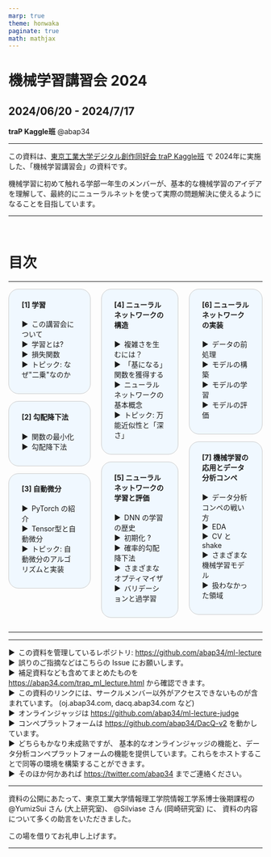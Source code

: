 ```yaml
---
marp: true
theme: honwaka
paginate: true
math: mathjax
---
```



<!-- _class: lead-->


# 機械学習講習会 2024
## 2024/06/20 - 2024/7/17

**traP Kaggle班**
@abap34


----

<!-- _header: この資料について -->

この資料は、[東京工業大学デジタル創作同好会 traP Kaggle班](https://trap.jp/kaggle/) で 2024年に実施した、「機械学習講習会」の資料です。

機械学習に初めて触れる学部一年生のメンバーが、基本的な機械学習のアイデアを理解して、最終的にニューラルネットを使って実際の問題解決に使えるようになることを目指しています。



---

<!-- style -->

<style scoped>
{
 font-size: 1.0em;
 line-height: 1.2em;
}

/* columns は 3つのカラムに分割 */
.columns {
  display: flex;
  justify-content: space-between;
}

/* リストは　▶︎　で始まる */
ul {
  list-style: none;
  padding-left: 0;
}

ul li::before {
  content: "▶︎";
  margin-right: 0.5em;
}

.box {
  padding: 0em;
  padding-left: 1.8em !important;
  padding-right: 1.8em !important;
  padding-bottom: 1em !important;
  margin-bottom: 1em !important;
  margin: 0em;
  border: 1px solid #ccc;
  border-radius: 20px;
  /* 超薄い水色 */
    background-color: #f0f8ff
}

</style>


<br>


# 目次

<hr>

<div class="columns">
<div>

<div class="box">

#### [1] 学習
- この講習会について
- 学習とは?
- 損失関数
- トピック: なぜ"二乗"なのか

</div>

<div class="box">

#### [2] 勾配降下法
- 関数の最小化
- 勾配降下法

</div>


<div class="box">

#### [3] 自動微分
- PyTorch の紹介
- Tensor型と自動微分
- トピック: 自動微分のアルゴリズムと実装


</div>


</div>

<div>

<div class="box">


#### [4] ニューラルネットワークの構造
- 複雑さを生むには？
- 「基になる」関数を獲得する
- ニューラルネットワークの基本概念
- トピック: 万能近似性と「深さ」


</div>

<div class="box">

#### [5] ニューラルネットワークの学習と評価
- DNN の学習の歴史
- 初期化 ?
- 確率的勾配降下法
- さまざまなオプティマイザ
- バリデーションと過学習

</div>


</div>


<div>


<div class="box">

#### [6] ニューラルネットワークの実装
- データの前処理
- モデルの構築
- モデルの学習
- モデルの評価

</div>

<div class="box">


#### [7] 機械学習の応用とデータ分析コンペ
- データ分析コンペの戦い方
- EDA
- CV と shake
- さまざまな機械学習モデル
- 扱わなかった領域

</div>




</div>
</div>



<hr>

---

<!-- _header: 各種リンク、注意など -->

<style scoped>
{
 font-size: 1.5em;
}
</style>

- この資料を管理しているレポジトリ: https://github.com/abap34/ml-lecture
  - 誤りのご指摘などはこちらの Issue にお願いします。
- 補足資料なども含めてまとめたものを https://abap34.com/trap_ml_lecture.html から確認できます。
- この資料のリンクには、サークルメンバー以外がアクセスできないものが含まれています。 (oj.abap34.com, dacq.abap34.com など)
  - オンラインジャッジは https://github.com/abap34/ml-lecture-judge
  - コンペプラットフォームは https://github.com/abap34/DacQ-v2 を動かしています。
  - どちらもかなり未成熟ですが、 基本的なオンラインジャッジの機能と、データ分析コンペプラットフォームの機能を提供しています。これらをホストすることで同等の環境を構築することができます。
- そのほか何かあれば https://twitter.com/abap34 までご連絡ください。


---

<!-- _header: 謝辞 -->


<style scoped>
{
 font-size: 2em;
}
</style>

資料の公開にあたって、東京工業大学情報理工学院情報工学系博士後期課程の
@YumizSui さん (大上研究室)、 @Silviase さん (岡崎研究室) に、
資料の内容について多くの助言をいただきました。

この場を借りてお礼申し上げます。

---

